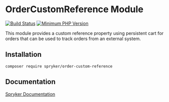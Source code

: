 # OrderCustomReference Module
[![Build Status](https://travis-ci.org/spryker/order-custom-reference.svg)](https://travis-ci.org/spryker/order-custom-reference)
[![Minimum PHP Version](https://img.shields.io/badge/php-%3E%3D%207.2-8892BF.svg)](https://php.net/)

This module provides a custom reference property using persistent cart for orders that can be used to track orders from an external system.

## Installation

```
composer require spryker/order-custom-reference
```

## Documentation

[Spryker Documentation](https://documentation.spryker.com/module_guide/overview.htm)
